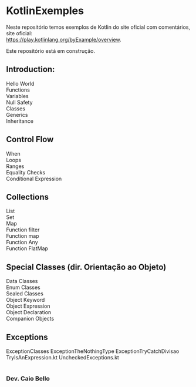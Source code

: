 # KotlinExemples
Neste repositório temos exemplos de Kotlin do site oficial com comentários, site oficial:<br>
https://play.kotlinlang.org/byExample/overview.

Este repositório está em construção.

## Introduction:
Hello World<br>
Functions<br>
Variables<br>
Null Safety<br>
Classes<br>
Generics<br>
Inheritance<br>

## Control Flow
When<br>
Loops<br>
Ranges<br>
Equality Checks<br>
Conditional Expression<br>

## Collections
List<br>
Set<br>
Map<br>
Function filter<br>
Function map<br>
Function Any<br>
Function FlatMap<br>

## Special Classes (dir. Orientação ao Objeto)

Data Classes<br>
Enum Classes<br>
Sealed Classes<br>
Object Keyword<br>
  Object Expression<br>
  Object Declaration<br>
  Companion Objects<br>  
  
## Exceptions
ExceptionClasses
ExceptionTheNothingType
ExceptionTryCatchDivisao
TryIsAnExpression.kt
UncheckedExceptions.kt


#
### Dev. Caio Bello
